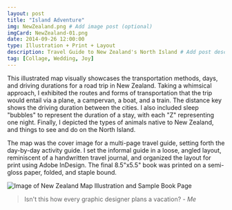 ```yaml
---
layout: post
title: "Island Adventure"
img: NewZealand.png # Add image post (optional)
imgCard: NewZealand-01.png 
date: 2014-09-26 12:00:00 
type: Illustration + Print + Layout
description: Travel Guide to New Zealand's North Island # Add post description (optional)
tag: [Collage, Wedding, Joy]
---
```

This illustrated map visually showcases the transportation methods, days, and driving durations for a road trip in New Zealand. Taking a whimsical approach, I exhibited the routes and forms of transportation that the trip would entail via a plane, a campervan, a boat, and a train. The distance key shows the driving duration between the cities. I also included sleep "bubbles" to represent the duration of a stay, with each "Z" representing one night. Finally, I depicted the types of animals native to New Zealand, and things to see and do on the North Island.  

The map was the cover image for a multi-page travel guide, setting forth the day-by-day activity guide.  I set the informal guide in a loose, angled layout, reminiscent of a handwritten travel journal, and organized the layout for print using Adobe InDesign.  The final 8.5"x5.5" book was printed on a semi-gloss paper, folded, and staple bound.  

<div class="post_image_addl">
    <img src="/assets/img/NewZealand_Book.png" alt="Image of New Zealand Map Illustration and Sample Book Page">
</div>


> Isn't this how every graphic designer plans a vacation? <cite>- Me</cite>